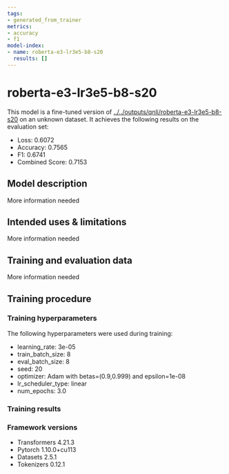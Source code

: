 ```yaml
---
tags:
- generated_from_trainer
metrics:
- accuracy
- f1
model-index:
- name: roberta-e3-lr3e5-b8-s20
  results: []
---
```


<!-- This model card has been generated automatically according to the information the Trainer had access to. You
should probably proofread and complete it, then remove this comment. -->

# roberta-e3-lr3e5-b8-s20

This model is a fine-tuned version of [../../outputs/qnli/roberta-e3-lr3e5-b8-s20](https://huggingface.co/../../outputs/qnli/roberta-e3-lr3e5-b8-s20) on an unknown dataset.
It achieves the following results on the evaluation set:
- Loss: 0.6072
- Accuracy: 0.7565
- F1: 0.6741
- Combined Score: 0.7153

## Model description

More information needed

## Intended uses & limitations

More information needed

## Training and evaluation data

More information needed

## Training procedure

### Training hyperparameters

The following hyperparameters were used during training:
- learning_rate: 3e-05
- train_batch_size: 8
- eval_batch_size: 8
- seed: 20
- optimizer: Adam with betas=(0.9,0.999) and epsilon=1e-08
- lr_scheduler_type: linear
- num_epochs: 3.0

### Training results



### Framework versions

- Transformers 4.21.3
- Pytorch 1.10.0+cu113
- Datasets 2.5.1
- Tokenizers 0.12.1
